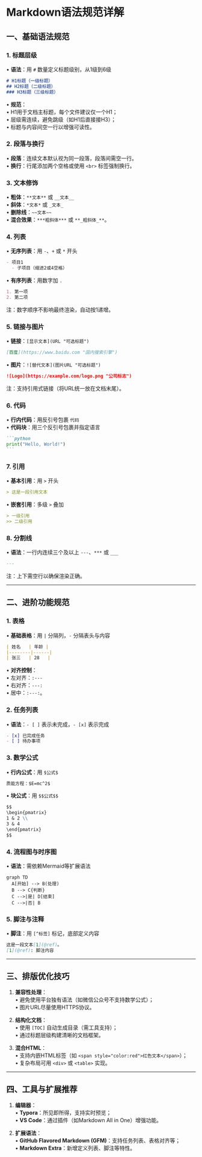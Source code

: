 # Markdown语法规范详解

## 一、基础语法规范

### 1. **标题层级**
• **语法**：用 `#` 数量定义标题级别，从1级到6级  
  ```markdown
  # H1标题（一级标题）
  ## H2标题（二级标题）
  ### H3标题（三级标题）
  ```
• **规范**：  
  • H1用于文档主标题，每个文件建议仅一个H1；  
  • 层级需连续，避免跳级（如H1后直接接H3）；  
  • 标题与内容间空一行以增强可读性。

### 2. **段落与换行**
• **段落**：连续文本默认视为同一段落，段落间需空一行。  
• **换行**：行尾添加两个空格或使用 `<br>` 标签强制换行。

### 3. **文本修饰**
• **粗体**：`**文本**` 或 `__文本__`  
• **斜体**：`*文本*` 或 `_文本_`  
• **删除线**：`~~文本~~`  
• **混合效果**：`***粗斜体***` 或 `**_粗斜体_**`。

### 4. **列表**
• **无序列表**：用 `-`、`+` 或 `*` 开头  
  ```markdown
  - 项目1
    - 子项目（缩进2或4空格）
  ```
• **有序列表**：用数字加 `.`  
  ```markdown
  1. 第一项
  2. 第二项
  ```
  注：数字顺序不影响最终渲染，自动按1递增。

### 5. **链接与图片**
• **链接**：`[显示文本](URL "可选标题")`  
  ```markdown
  [百度](https://www.baidu.com "国内搜索引擎")
  ```
• **图片**：`![替代文本](图片URL "可选标题")`  
  ```markdown
  ![Logo](https://example.com/logo.png "公司标志")
  ```
  注：支持引用式链接（将URL统一放在文档末尾）。

### 6. **代码**
• **行内代码**：用反引号包裹 `代码`  
• **代码块**：用三个反引号包裹并指定语言  

  ````markdown
```python
print("Hello, World!")
```
  ````

### 7. **引用**
• **基本引用**：用 `>` 开头  
  ```markdown
  > 这是一段引用文本
  ```
• **嵌套引用**：多级 `>` 叠加  
  ```markdown
  > 一级引用
  >> 二级引用
  ```

### 8. **分割线**
• **语法**：一行内连续三个及以上 `---`、`***` 或 `___`  
  ```markdown
  ---
  ```
  注：上下需空行以确保渲染正确。

---

## 二、进阶功能规范
### 1. **表格**
• **基础表格**：用 `|` 分隔列，`-` 分隔表头与内容  
  ```markdown
  | 姓名   | 年龄 |
  |--------|------|
  | 张三   | 28   |
  ```
• **对齐控制**：  
  • 左对齐：`:---`  
  • 右对齐：`---:`  
  • 居中：`:---:`。

### 2. **任务列表**
• **语法**：`- [ ]` 表示未完成，`- [x]` 表示完成  
  ```markdown
- [x] 已完成任务
- [ ] 待办事项
  ```
### 3. **数学公式**
• **行内公式**：用 `$公式$`  
  ```markdown
  质能方程：$E=mc^2$
  ```

• **块公式**：用 `$$公式$$`  

  ```markdown
  $$
  \begin{pmatrix}
  1 & 2 \\
  3 & 4
  \end{pmatrix}
  $$
  ```
### 4. **流程图与时序图**
• **语法**：需依赖Mermaid等扩展语法  
  ```mermaid
  graph TD
    A[开始] --> B(处理)
    B --> C{判断}
    C -->|是| D[结束]
    C -->|否| B
  ```

### 5. **脚注与注释**

• **脚注**：用 `[^标签]` 标记，底部定义内容  
  ```markdown
  这是一段文本[1](@ref)。
  [1](@ref): 脚注内容
  ```

---

## 三、排版优化技巧
1. **兼容性处理**：  
   • 避免使用平台独有语法（如微信公众号不支持数学公式）；  
   • 图片URL尽量使用HTTPS协议。

2. **结构化文档**：  
   • 使用 `[TOC]` 自动生成目录（需工具支持）；  
   • 通过标题层级构建清晰的文档框架。

3. **混合HTML**：  
   • 支持内嵌HTML标签（如 `<span style="color:red">红色文本</span>`）；  
   • 复杂布局可用 `<div>` 或 `<table>` 实现。

---

## 四、工具与扩展推荐
1. **编辑器**：  
   • **Typora**：所见即所得，支持实时预览；  
   • **VS Code**：通过插件（如Markdown All in One）增强功能。

2. **扩展语法**：  
   • **GitHub Flavored Markdown (GFM)**：支持任务列表、表格对齐等；  
   • **Markdown Extra**：新增定义列表、脚注等特性。
